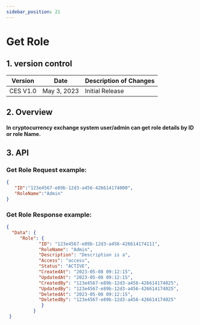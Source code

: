 ```yaml
---
sidebar_position: 21
---
```


# Get Role

## 1. version control

| Version  | Date        | Description of Changes |
| -------- | ----------- | ---------------------- |
| CES V1.0 | May 3, 2023 | Initial Release        |

## 2. Overview

#### In cryptocurrency exchange system user/admin can get role details by ID or role Name.


## 3. API

### Get Role Request example:

```json
{
   "ID":"123e4567-e89b-12d3-a456-426614174000",
   "RoleName":"Admin"
}
```

### Get Role Response example:

```json
{
  "Data": {
     "Role": {
            "ID": "123e4567-e89b-12d3-a456-426614174111", 
            "RoleName": "Admin",
            "Description": "Description is a",
            "Access": "access",
            "Status": "ACTIVE",
            "CreatedAt": "2023-05-08 09:12:15",
            "UpdatedAt": "2023-05-08 09:12:15",
            "CreatedBy": "123e4567-e89b-12d3-a456-426614174025",
            "UpdatedBy": "123e4567-e89b-12d3-a456-426614174025",
            "DeletedAt": "2023-05-08 09:12:15",
            "DeletedBy": "123e4567-e89b-12d3-a456-426614174025"
             }
          }
 }
```